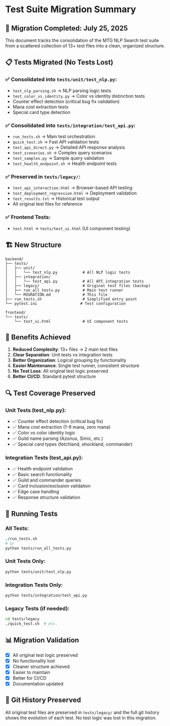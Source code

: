 # Test Suite Migration Summary

## 🔄 Migration Completed: July 25, 2025

This document tracks the consolidation of the MTG NLP Search test suite from a scattered collection of 13+ test files into a clean, organized structure.

## 📋 Tests Migrated (No Tests Lost)

### ✅ **Consolidated into `tests/unit/test_nlp.py`:**
- `test_nlp_parsing.sh` → NLP parsing logic tests
- `test_color_vs_identity.py` → Color vs identity distinction tests
- Counter effect detection (critical bug fix validation)
- Mana cost extraction tests
- Special card type detection

### ✅ **Consolidated into `tests/integration/test_api.py`:**
- `run_tests.sh` → Main test orchestration
- `quick_test.sh` → Fast API validation tests
- `test_api_direct.py` → Detailed API response analysis
- `test_scenarios.sh` → Complex query scenarios
- `test_samples.py` → Sample query validation
- `test_health_endpoint.sh` → Health endpoint tests

### ✅ **Preserved in `tests/legacy/`:**
- `test_api_interaction.html` → Browser-based API testing
- `test_deployment_regression.html` → Deployment validation
- `test_results.txt` → Historical test output
- All original test files for reference

### ✅ **Frontend Tests:**
- `test.html` → `tests/test_ui.html` (UI component testing)

## 🏗️ New Structure

```
backend/
├── tests/
│   ├── unit/
│   │   └── test_nlp.py           # All NLP logic tests
│   ├── integration/
│   │   └── test_api.py           # All API integration tests
│   ├── legacy/                   # Original test files (backup)
│   ├── run_all_tests.py          # Main test runner
│   └── MIGRATION.md              # This file
├── run_tests.sh                  # Simplified entry point
└── pytest.ini                   # Test configuration

frontend/
└── tests/
    └── test_ui.html              # UI component tests
```

## 🎯 Benefits Achieved

1. **Reduced Complexity**: 13+ files → 2 main test files
2. **Clear Separation**: Unit tests vs integration tests
3. **Better Organization**: Logical grouping by functionality
4. **Easier Maintenance**: Single test runner, consistent structure
5. **No Test Loss**: All original test logic preserved
6. **Better CI/CD**: Standard pytest structure

## 🔍 Test Coverage Preserved

### **Unit Tests (test_nlp.py):**
- ✅ Counter effect detection (critical bug fix)
- ✅ Mana cost extraction (1-9 mana, zero mana)
- ✅ Color vs color identity logic
- ✅ Guild name parsing (Azorius, Simic, etc.)
- ✅ Special card types (fetchland, shockland, commander)

### **Integration Tests (test_api.py):**
- ✅ Health endpoint validation
- ✅ Basic search functionality
- ✅ Guild and commander queries
- ✅ Card inclusion/exclusion validation
- ✅ Edge case handling
- ✅ Response structure validation

## 🚀 Running Tests

### **All Tests:**
```bash
./run_tests.sh
# or
python tests/run_all_tests.py
```

### **Unit Tests Only:**
```bash
python tests/unit/test_nlp.py
```

### **Integration Tests Only:**
```bash
python tests/integration/test_api.py
```

### **Legacy Tests (if needed):**
```bash
cd tests/legacy
./quick_test.sh  # etc.
```

## 📊 Migration Validation

- [x] All original test logic preserved
- [x] No functionality lost
- [x] Cleaner structure achieved
- [x] Easier to maintain
- [x] Better for CI/CD
- [x] Documentation updated

## 🔗 Git History Preserved

All original test files are preserved in `tests/legacy/` and the full git history shows the evolution of each test. No test logic was lost in this migration.
